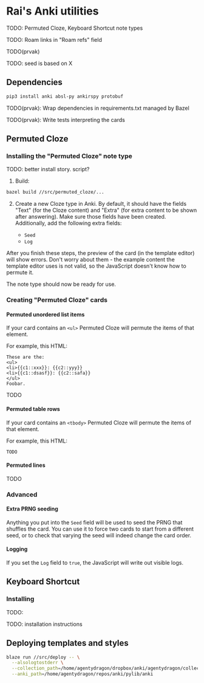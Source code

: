 # Rai's Anki utilities

TODO: Permuted Cloze, Keyboard Shortcut note types

TODO: Roam links in "Roam refs" field

TODO(prvak)

TODO: seed is based on X

## Dependencies

```bash
pip3 install anki absl-py ankirspy protobuf
```

TODO(prvak): Wrap dependencies in requirements.txt managed by Bazel

TODO(prvak): Write tests interpreting the cards

## Permuted Cloze

### Installing the "Permuted Cloze" note type

TODO: better install story. script?

1. Build:

  ```bash
  bazel build //src/permuted_cloze/...
  ```

2. Create a new Cloze type in Anki.
   By default, it should have the fields "Text" (for the Cloze content) and
   "Extra" (for extra content to be shown after answering).
   Make sure those fields have been created. Additionally, add the following
   extra fields:

   *  `Seed`
   *  `Log`

After you finish these steps, the preview of the card (in the template editor)
will show errors. Don't worry about them - the example content the template
editor uses is not valid, so the JavaScript doesn't know how to permute it.

The note type should now be ready for use.

### Creating "Permuted Cloze" cards

#### Permuted unordered list items

If your card contains an `<ul>` Permuted Cloze will permute the items of that
element.

For example, this HTML:

```
These are the:
<ul>
<li>{{c1::xxx}}: {{c2::yyy}}
<li>{{c1::dsasf}}: {{c2::safa}}
</ul>
Foobar.
```

TODO

#### Permuted table rows

If your card contains an `<tbody>` Permuted Cloze will permute the items of that
element.

For example, this HTML:

```
TODO
```

#### Permuted lines

TODO

### Advanced

#### Extra PRNG seeding

Anything you put into the `Seed` field will be used to seed the PRNG that
shuffles the card. You can use it to force two cards to start from a different
seed, or to check that varying the seed will indeed change the card order.

#### Logging

If you set the `Log` field to `true`, the JavaScript will write out visible
logs.

## Keyboard Shortcut

### Installing

TODO:

TODO: installation instructions

## Deploying templates and styles

```bash
blaze run //src/deploy -- \
  --alsologtostderr \
  --collection_path=/home/agentydragon/dropbox/anki/agentydragon/collection.anki2 \
  --anki_path=/home/agentydragon/repos/anki/pylib/anki
```
